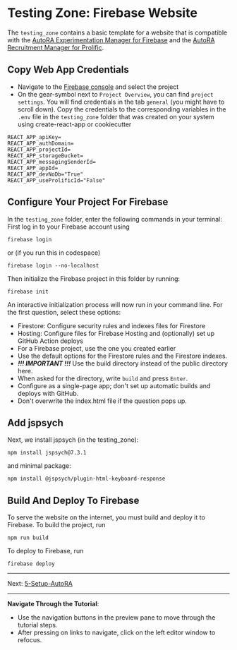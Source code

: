 # Testing Zone: Firebase Website

The `testing_zone` contains a basic template for a website that is compatible with the [AutoRA Experimentation Manager for Firebase](https://autoresearch.github.io/autora/user-guide/experiment-runners/experimentation-managers/firebase/) and the [AutoRA Recruitment Manager for Prolific](https://autoresearch.github.io/autora/user-guide/experiment-runners/recruitment-managers/prolific/).

## Copy Web App Credentials

- Navigate to the [Firebase console](https://console.firebase.google.com/) and select the project
- On the gear-symbol next to `Project Overview`, you can find `project settings`. You will find credentials in the tab `general` (you might have to scroll down). Copy the credentials to the corresponding variables in the `.env` file in the `testing_zone` folder that was created on your system using create-react-app or cookiecutter
```dotenv
REACT_APP_apiKey=
REACT_APP_authDomain=
REACT_APP_projectId=
REACT_APP_storageBucket=
REACT_APP_messagingSenderId=
REACT_APP_appId=
REACT_APP_devNoDb="True"
REACT_APP_useProlificId="False"
```

## Configure Your Project For Firebase
In the `testing_zone` folder, enter the following commands in your terminal:
First log in to your Firebase account using
```shell
firebase login
```
or (if you run this in codespace)
```shell
firebase login --no-localhost
```
Then initialize the Firebase project in this folder by running:
```shell
firebase init
```
An interactive initialization process will now run in your command line. For the first question, select these options:

- Firestore: Configure security rules and indexes files for Firestore
- Hosting: Configure files for Firebase Hosting and (optionally) set up GitHub Action deploys
- For a Firebase project, use the one you created earlier
- Use the default options for the Firestore rules and the Firestore indexes.
- ***!!! IMPORTANT !!!*** Use the build directory instead of the public directory here.
- When asked for the directory, write `build` and press `Enter`.
- Configure as a single-page app; don't set up automatic builds and deploys with GitHub. 
- Don't overwrite the index.html file if the question pops up.

## Add jspsych
Next, we install jspsych (in the testing_zone):
```shell
npm install jspsych@7.3.1
```
and minimal package:
```shell
npm install @jspsych/plugin-html-keyboard-response
```


## Build And Deploy To Firebase 
To serve the website on the internet, you must build and deploy it to Firebase.
To build the project, run
```shell
npm run build
```
To deploy to Firebase, run
```shell
firebase deploy
```

***
Next: [5-Setup-AutoRA](./5-Setup-AutoRA.md)
***

**Navigate Through the Tutorial**:
- Use the navigation buttons in the preview pane to move through the tutorial steps.
- After pressing on links to navigate, click on the left editor window to refocus.
